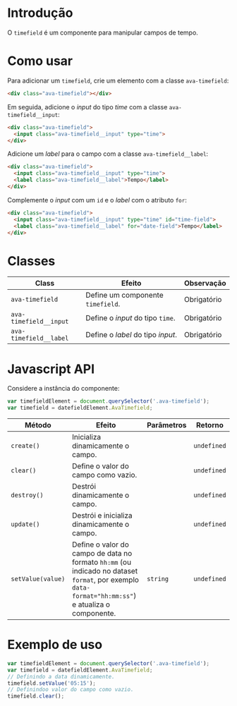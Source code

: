 # Introdução
O `timefield` é um componente para manipular campos de tempo.

# Como usar

Para adicionar um `timefield`, crie um elemento com a classe `ava-timefield`:

```html
<div class="ava-timefield"></div>
``` 

Em seguida, adicione o *input* do tipo *time* com a classe `ava-timefield__input`:

```html
<div class="ava-timefield">
  <input class="ava-timefield__input" type="time">
</div>
```

Adicione um *label* para o campo com a classe `ava-timefield__label`:

```html
<div class="ava-timefield">
  <input class="ava-timefield__input" type="time">
  <label class="ava-timefield__label">Tempo</label>
</div>
```

Complemente o *input* com um `id` e o *label* com o atributo `for`:

```html
<div class="ava-timefield">
  <input class="ava-timefield__input" type="time" id="time-field">
  <label class="ava-timefield__label" for="date-field">Tempo</label>
</div>
```


# Classes

Class | Efeito | Observação
------|--------|-----------
`ava-timefield` | Define um componente `timefield`. | Obrigatório
`ava-timefield__input` | Define o *input* do tipo `time`. | Obrigatório
`ava-timefield__label` | Define o *label* do tipo *input*. | Obrigatório

# Javascript API

Considere a instância do componente:

```js
var timefieldElement = document.querySelector('.ava-timefield');
var timefield = datefieldElement.AvaTimefield;
```

Método | Efeito | Parâmetros | Retorno
-------|--------|------------|--------
`create()` | Inicializa dinamicamente o campo. | | `undefined`
`clear()` | Define o valor do campo como vazio. | | `undefined`
`destroy()` | Destrói dinamicamente o campo. | | `undefined`
`update()` | Destrói e inicializa dinamicamente o campo. | | `undefined`
`setValue(value)` | Define o valor do campo de data no formato `hh:mm` (ou indicado no dataset `format`, por exemplo `data-format="hh:mm:ss"`) e atualiza o componente. | `string` | `undefined`

# Exemplo de uso

```js
var timefieldElement = document.querySelector('.ava-timefield');
var timefield = datefieldElement.AvaTimefield;
// Definindo a data dinamicamente.
timefield.setValue('05:15');
// Definindoo valor do campo como vazio.
timefield.clear();
```

